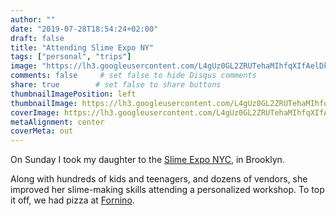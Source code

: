 ```yaml
---
author: ""
date: "2019-07-28T18:54:24+02:00"
draft: false
title: "Attending Slime Expo NY"
tags: ["personal", "trips"]
image: "https://lh3.googleusercontent.com/L4gUz0GL2ZRUTehaMIhfqXIfAelDkhVK6E29XsromF5Oz7HwBiNuEP-jaeX0LJAvk_r9-tVVBEq-ycRdayWBIhW9H-IrKxLRs3mvBoHpqLAfvFhiY1u0RHnjOx3MWu24DG-S41hoL8Y=w1920-h1080"
comments: false     # set false to hide Disqus comments
share: true        # set false to share buttons
thumbnailImagePosition: left
thumbnailImage: https://lh3.googleusercontent.com/L4gUz0GL2ZRUTehaMIhfqXIfAelDkhVK6E29XsromF5Oz7HwBiNuEP-jaeX0LJAvk_r9-tVVBEq-ycRdayWBIhW9H-IrKxLRs3mvBoHpqLAfvFhiY1u0RHnjOx3MWu24DG-S41hoL8Y=w1920-h1080
coverImage: https://lh3.googleusercontent.com/L4gUz0GL2ZRUTehaMIhfqXIfAelDkhVK6E29XsromF5Oz7HwBiNuEP-jaeX0LJAvk_r9-tVVBEq-ycRdayWBIhW9H-IrKxLRs3mvBoHpqLAfvFhiY1u0RHnjOx3MWu24DG-S41hoL8Y=w1920-h1080
metaAlignment: center
coverMeta: out
---
```


On Sunday I took my daughter to the [Slime Expo NYC](https://slime-expo.com/past-expos), in Brooklyn.

<!--more-->

Along with hundreds of kids and teenagers, and dozens of vendors, she improved her slime-making skills attending a personalized workshop. To top it off, we had pizza at [Fornino](https://www.fornino.com/locations/greenpoint).

<script src="https://cdn.jsdelivr.net/npm/publicalbum@latest/embed-ui.min.js" async></script>
<div class="pa-gallery-player-widget" style="width:100%; height:480px; display:none;"
  data-link="https://photos.app.goo.gl/fKwe7QSgEZXTFgzBA"
  data-title="6 new photos by Jorge Cortell">
  <object data="https://lh3.googleusercontent.com/L2SxPGxSKKIwHnEd3gKpYM67NmhW8_ZqdnXYbSGcKRWhRmbbuZ1gwqTDKI9AerJjMkloXvbNvbt8Mn8InDdYqxFC9mbFZUrhG1xzv4HP9V7iGHyDSVFeSScmnyBMDPDi1SH-ELcaOKU=w1920-h1080"></object>
  <object data="https://lh3.googleusercontent.com/kjF9UPdaha7XGTzdZDQ0d6QIKZd4hkEuDmitm1tQCgf0pKdas13stD2OeHD6L2KhIuogHxbH7ei7JIoy_XoaXn805a96uB530duNyvq9o5VSJ52xG7E17s1kwLsocuzDsm86J_N-Uqw=w1920-h1080"></object>
  <object data="https://lh3.googleusercontent.com/g9G7_A3FrYRhUyoM4PbhbxPIC30Gu0cpzfs8o5B3vpnhiaUkuW0VLJObVqoAlFuVsrkFaZ5Oh7VhP-SvzeFAY7VISF21ijattQjMo9O7BssIGdxmi7zjU5dTPVBN8_3ZIFFrvAQKi6E=w1920-h1080"></object>
  <object data="https://lh3.googleusercontent.com/U46Y6p2bkzHFEl0jiTaocDAy9KX8Tr0HsQvtKbG6LyJjMz6ILy7a_z8MufJmDfAlyCYnV66ggTCb4VlULvm44tbP5O2vh40Ao5xFCJddSEVLnrqQgRE64ysKY-_2sPFFSo-y5G8LHxg=w1920-h1080"></object>
  <object data="https://lh3.googleusercontent.com/uJSIXcclmA3X16_o6_Np8f--2W6jcbTlTQXn_0LCXuILBdxuaxKZtkt4INuk2qNInFjgRGtTUMOYilaVpqhPZaB6_H69nJTbsTVJwsIDcip6Ruh74DzBx9_9fOkk1V97lRkNmkZNuTs=w1920-h1080"></object>
  <object data="https://lh3.googleusercontent.com/otsJBL9aN1HS_GIBERB2oBQuIIEG1BiNw2YGJc6SstM4WdyBTg1fxSrmms6Fb5xp7IsJmHyG_LEIHPGWD2-P2drCgXqaLutZWwfgvfyXKoD64ZiCTt26kHUNP1NKPL4JeQNGUdFxONk=w1920-h1080"></object>
</div>
